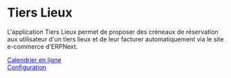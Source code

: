 <!-- add-breadcrumbs -->
# Tiers Lieux

L'application Tiers Lieux permet de proposer des créneaux de réservation aux utilisateur d'un tiers lieux et de leur facturer automatiquement via le site e-commerce d'ERPNext.


<a style="color: blue; text-align: center" href="/docs/user/calendrier-en-ligne">Calendrier en ligne</a>  
<a style="color: blue; text-align: center" href="/docs/user/configuration">Configuration</a>  

<!-- markdown -->
